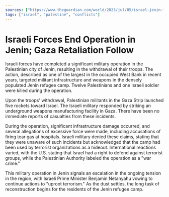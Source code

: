 ```yaml
---
sources: ["https://www.theguardian.com/world/2023/jul/05/israel-jenin-forces-withdraw-gaza", "https://www.reuters.com/world/middle-east/israel-signals-jenin-operation-close-completion-10-palestinians-dead-2023-07-04/"]
tags: ["israel", "palestine", "conflicts"]
---
```

# Israeli Forces End Operation in Jenin; Gaza Retaliation Follow

Israeli forces have completed a significant military operation in the Palestinian city of Jenin, resulting in the withdrawal of their troops. The action, described as one of the largest in the occupied West Bank in recent years, targeted militant infrastructure and weapons in the densely populated Jenin refugee camp. Twelve Palestinians and one Israeli soldier were killed during the operation.

Upon the troops' withdrawal, Palestinian militants in the Gaza Strip launched five rockets toward Israel. The Israeli military responded by striking an underground weapons manufacturing facility in Gaza. There have been no immediate reports of casualties from these incidents.

During the operation, significant infrastructure damage occurred, and several allegations of excessive force were made, including accusations of firing tear gas at hospitals. Israeli military denied these claims, stating that they were unaware of such incidents but acknowledged that the camp had been used by terrorist organizations as a hideout. International reactions varied, with the U.S. stating that Israel had a right to defend against terrorist groups, while the Palestinian Authority labeled the operation as a "war crime."

This military operation in Jenin signals an escalation in the ongoing tension in the region, with Israeli Prime Minister Benjamin Netanyahu vowing to continue actions to "uproot terrorism." As the dust settles, the long task of reconstruction begins for the residents of the Jenin refugee camp.
